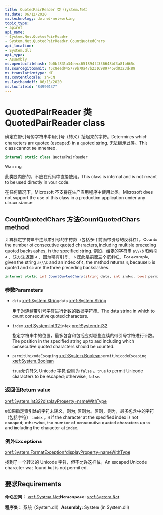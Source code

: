 ```yaml
---
title: QuotedPairReader 类（System.Net）
ms.date: 06/12/2020
ms.technology: dotnet-networking
topic_type:
- apiref
api_name:
- System.Net.QuotedPairReader
- System.Net.QuotedPairReader.CountQuotedChars
api_location:
- System.dll
api_type:
- Assembly
ms.openlocfilehash: 9b0bf835a34eecc651894f4336648b73a81b665c
ms.sourcegitcommit: 45c8eed045779b70a47b23169897459d0323dc89
ms.translationtype: MT
ms.contentlocale: zh-CN
ms.lasthandoff: 06/18/2020
ms.locfileid: "84990437"
---
```

# <a name="quotedpairreader-class"></a><span data-ttu-id="dbd20-102">QuotedPairReader 类</span><span class="sxs-lookup"><span data-stu-id="dbd20-102">QuotedPairReader class</span></span>

<span data-ttu-id="dbd20-103">确定在带引号的字符串中用引号（转义）括起来的字符。</span><span class="sxs-lookup"><span data-stu-id="dbd20-103">Determines which characters are quoted (escaped) in a quoted string.</span></span> <span data-ttu-id="dbd20-104">无法继承此类。</span><span class="sxs-lookup"><span data-stu-id="dbd20-104">This class cannot be inherited.</span></span>

```csharp
internal static class QuotedPairReader
```

> [!WARNING]
> <span data-ttu-id="dbd20-105">此类是内部的，不应在代码中直接使用。</span><span class="sxs-lookup"><span data-stu-id="dbd20-105">This class is internal and is not meant to be used directly in your code.</span></span>
>
> <span data-ttu-id="dbd20-106">在任何情况下，Microsoft 不支持在生产应用程序中使用此类。</span><span class="sxs-lookup"><span data-stu-id="dbd20-106">Microsoft does not support the use of this class in a production application under any circumstance.</span></span>

## <a name="countquotedchars-method"></a><span data-ttu-id="dbd20-107">CountQuotedChars 方法</span><span class="sxs-lookup"><span data-stu-id="dbd20-107">CountQuotedChars method</span></span>

<span data-ttu-id="dbd20-108">计算指定字符串中连续带引号的字符数（包括多个前面带引号的反斜杠）。</span><span class="sxs-lookup"><span data-stu-id="dbd20-108">Counts the number of consecutive quoted characters, including multiple preceding quoted backslashes, in the specified string.</span></span> <span data-ttu-id="dbd20-109">例如，给定的字符串 `a\\\b` 和索引 `4` ，该方法返回 `4` ，因为带有引号， `b` 因此是前面三个反斜杠。</span><span class="sxs-lookup"><span data-stu-id="dbd20-109">For example, given the string `a\\\b` and an index of `4`, the method returns `4`, because `b` is quoted and so are the three preceding backslashes.</span></span>

```csharp
internal static int CountQuotedChars(string data, int index, bool permitUnicodeEscaping)
```

### <a name="parameters"></a><span data-ttu-id="dbd20-110">参数</span><span class="sxs-lookup"><span data-stu-id="dbd20-110">Parameters</span></span>

- <span data-ttu-id="dbd20-111">`data` <xref:System.String></span><span class="sxs-lookup"><span data-stu-id="dbd20-111">`data` <xref:System.String></span></span>

  <span data-ttu-id="dbd20-112">用于对连续带引号字符进行计数的数据字符串。</span><span class="sxs-lookup"><span data-stu-id="dbd20-112">The data string in which to count consecutive quoted characters.</span></span>

- <span data-ttu-id="dbd20-113">`index` <xref:System.Int32></span><span class="sxs-lookup"><span data-stu-id="dbd20-113">`index` <xref:System.Int32></span></span>

  <span data-ttu-id="dbd20-114">指定字符串中的位置，最多包含和包括应对哪些连续的带引号字符进行计数。</span><span class="sxs-lookup"><span data-stu-id="dbd20-114">The position in the specified string up to and including which consecutive quoted characters should be counted.</span></span>

- <span data-ttu-id="dbd20-115">`permitUnicodeEscaping` <xref:System.Boolean></span><span class="sxs-lookup"><span data-stu-id="dbd20-115">`permitUnicodeEscaping` <xref:System.Boolean></span></span>

  <span data-ttu-id="dbd20-116">`true`允许转义 Unicode 字符;否则为 `false` 。</span><span class="sxs-lookup"><span data-stu-id="dbd20-116">`true` to permit Unicode characters to be escaped; otherwise, `false`.</span></span>

### <a name="return-value"></a><span data-ttu-id="dbd20-117">返回值</span><span class="sxs-lookup"><span data-stu-id="dbd20-117">Return value</span></span>

<xref:System.Int32?displayProperty=nameWithType>

<span data-ttu-id="dbd20-118">`0`如果指定索引处的字符未转义，则为; 否则为。否则，则为，最多包含中的字符（包括字符） `index` 。</span><span class="sxs-lookup"><span data-stu-id="dbd20-118">`0` if the character at the specified index is not escaped; otherwise, the number of consecutive quoted characters up to and including the character at `index`.</span></span>

### <a name="exceptions"></a><span data-ttu-id="dbd20-119">例外</span><span class="sxs-lookup"><span data-stu-id="dbd20-119">Exceptions</span></span>

<xref:System.FormatException?displayProperty=nameWithType>

<span data-ttu-id="dbd20-120">找到了一个转义的 Unicode 字符，但不允许这样做。</span><span class="sxs-lookup"><span data-stu-id="dbd20-120">An escaped Unicode character was found but is not permitted.</span></span>

## <a name="requirements"></a><span data-ttu-id="dbd20-121">要求</span><span class="sxs-lookup"><span data-stu-id="dbd20-121">Requirements</span></span>

<span data-ttu-id="dbd20-122">**命名空间：** <xref:System.Net></span><span class="sxs-lookup"><span data-stu-id="dbd20-122">**Namespace:** <xref:System.Net></span></span>

<span data-ttu-id="dbd20-123">**程序集：** 系统（System.dll）</span><span class="sxs-lookup"><span data-stu-id="dbd20-123">**Assembly:** System (in System.dll)</span></span>
